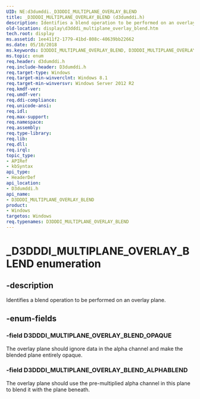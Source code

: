 ```yaml
---
UID: NE:d3dumddi._D3DDDI_MULTIPLANE_OVERLAY_BLEND
title: _D3DDDI_MULTIPLANE_OVERLAY_BLEND (d3dumddi.h)
description: Identifies a blend operation to be performed on an overlay plane.
old-location: display\d3dddi_multiplane_overlay_blend.htm
tech.root: display
ms.assetid: 1ee411f2-1779-41bd-808c-40639bb22662
ms.date: 05/10/2018
ms.keywords: D3DDDI_MULTIPLANE_OVERLAY_BLEND, D3DDDI_MULTIPLANE_OVERLAY_BLEND enumeration [Display Devices], D3DDDI_MULTIPLANE_OVERLAY_BLEND_ALPHABLEND, D3DDDI_MULTIPLANE_OVERLAY_BLEND_OPAQUE, _D3DDDI_MULTIPLANE_OVERLAY_BLEND, d3dumddi/D3DDDI_MULTIPLANE_OVERLAY_BLEND, d3dumddi/D3DDDI_MULTIPLANE_OVERLAY_BLEND_ALPHABLEND, d3dumddi/D3DDDI_MULTIPLANE_OVERLAY_BLEND_OPAQUE, display.d3dddi_multiplane_overlay_blend
ms.topic: enum
req.header: d3dumddi.h
req.include-header: D3dumddi.h
req.target-type: Windows
req.target-min-winverclnt: Windows 8.1
req.target-min-winversvr: Windows Server 2012 R2
req.kmdf-ver: 
req.umdf-ver: 
req.ddi-compliance: 
req.unicode-ansi: 
req.idl: 
req.max-support: 
req.namespace: 
req.assembly: 
req.type-library: 
req.lib: 
req.dll: 
req.irql: 
topic_type:
- APIRef
- kbSyntax
api_type:
- HeaderDef
api_location:
- D3dumddi.h
api_name:
- D3DDDI_MULTIPLANE_OVERLAY_BLEND
product:
- Windows
targetos: Windows
req.typenames: D3DDDI_MULTIPLANE_OVERLAY_BLEND
---
```


# _D3DDDI_MULTIPLANE_OVERLAY_BLEND enumeration


## -description


Identifies a blend operation to be performed on an overlay plane.


## -enum-fields




### -field D3DDDI_MULTIPLANE_OVERLAY_BLEND_OPAQUE

The overlay plane should ignore data in the alpha channel and make the blended plane entirely opaque.


### -field D3DDDI_MULTIPLANE_OVERLAY_BLEND_ALPHABLEND

The overlay plane should use the pre-multiplied alpha channel in this plane to blend it with the plane beneath.

